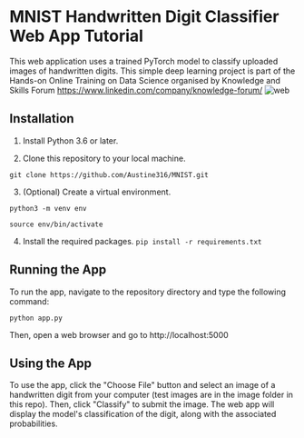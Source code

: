# MNIST Handwritten Digit Classifier Web App Tutorial

This web application uses a trained PyTorch model to classify uploaded images of handwritten digits. This simple deep learning project is part of the Hands-on Online Training on Data Science organised by Knowledge and Skills Forum https://www.linkedin.com/company/knowledge-forum/ ![web](https://github.com/Austine316/MNIST/assets/77448406/6356fe15-8bc2-412b-a0c4-dd595258f3a2)




## Installation
1. Install Python 3.6 or later.

2. Clone this repository to your local machine.


```git clone https://github.com/Austine316/MNIST.git```

3. (Optional) Create a virtual environment.

```python3 -m venv env```

```source env/bin/activate```

4. Install the required packages.
```pip install -r requirements.txt```

## Running the App
To run the app, navigate to the repository directory and type the following command:

```python app.py```

Then, open a web browser and go to http://localhost:5000


## Using the App

To use the app, click the "Choose File" button and select an image of a handwritten digit from your computer (test images are in the image folder in this repo). Then, click "Classify" to submit the image. The web app will display the model's classification of the digit, along with the associated probabilities.
